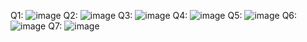 Q1:
![image](https://github.com/user-attachments/assets/f6de78ff-26e5-473a-8f53-21313fa402e6)
Q2:
![image](https://github.com/user-attachments/assets/3c157616-8c03-4d82-809b-6bf252d28c87)
Q3:
![image](https://github.com/user-attachments/assets/249d6b37-73c6-42fa-9e59-9d1c600612e0)
Q4:
![image](https://github.com/user-attachments/assets/05392b33-772f-48b1-9194-8b995f585b2a)
Q5:
![image](https://github.com/user-attachments/assets/406070e0-5556-476a-b53a-fe8afff0e713)
Q6:
![image](https://github.com/user-attachments/assets/e9370fb2-c0e5-4fe5-b2bb-60cd0282ccf2)
Q7:
![image](https://github.com/user-attachments/assets/e0c6e1b9-1857-49c2-8ba1-de76f2123a0f)
